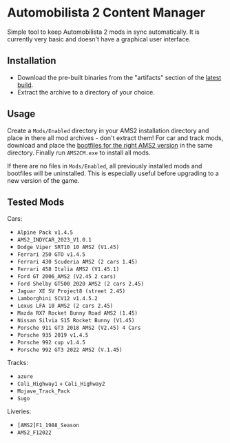 ﻿# Automobilista 2 Content Manager

Simple tool to keep Automobilista 2 mods in sync automatically. It is currently very basic and doesn't have a graphical user interface.

## Installation

- Download the pre-built binaries from the "artifacts" section of the [latest build](
https://github.com/OpenSimTools/AMS2CM/actions/workflows/ci.yaml?query=event%3Apush).
- Extract the archive to a directory of your choice.

## Usage

Create a `Mods/Enabled` directory in your AMS2 installation directory and place in there all mod archives - don't extract them! For car and track mods, download and place the [bootfiles for the right AMS2 version](https://projectcarsmoddingteam.weebly.com/downloads---automobilista-2.html) in the same directory. Finally run `AMS2CM.exe` to install all mods.

If there are no files in `Mods/Enabled`, all previously installed mods and bootfiles will be uninstalled. This is especially useful before upgrading to a new version of the game.

## Tested Mods

Cars:
- `Alpine Pack v1.4.5`
- `AMS2_INDYCAR_2023_V1.0.1`
- `Dodge Viper SRT10 10 AMS2 (V1.45)`
- `Ferrari 250 GTO v1.4.5`
- `Ferrari 430 Scuderia AMS2 (2 cars 1.45)`
- `Ferrari 458 Italia AMS2 (V1.45.1)`
- `Ford GT 2006_AMS2 (V2.45 2 cars)`
- `Ford Shelby GT500 2020 AMS2 (2 cars 2.45)`
- `Jaguar XE SV Project8 (street 2.45)`
- `Lamborghini SCV12 v1.4.5.2`
- `Lexus LFA 10 AMS2 (2 cars 2.45)`
- `Mazda RX7 Rocket Bunny Road AMS2 (1.45)`
- `Nissan Silvia S15 Rocket Bunny (V1.45)`
- `Porsche 911 GT3 2018 AMS2 (V2.45) 4 Cars`
- `Porsche 935 2019 v1.4.5`
- `Porsche 992 cup v1.4.5`
- `Porsche 992 GT3 2022 AMS2 (V.1.45)`

Tracks:
- `azure`
- `Cali_Highway1` + `Cali_Highway2`
- `Mojave_Track_Pack`
- `Sugo`

Liveries:
- `[AMS2]F1_1988_Season`
- `AMS2_F12022`
